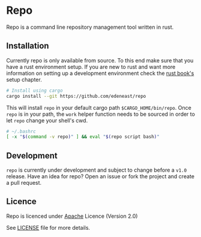 # Repo

Repo is a command line repository management tool written in rust.

## Installation

Currently repo is only available from source. To this end make sure that you have a rust environment
setup. If you are new to rust and want more information on setting up a development environment
check the [rust book's][rust-setup] setup chapter.

```bash
# Install using cargo
cargo install --git https://github.com/edeneast/repo
```

This will install `repo` in your default cargo path `$CARGO_HOME/bin/repo`. Once `repo` is in your
path, the `work` helper function needs to be sourced in order to let `repo` change your shell's cwd.

```bash
# ~/.bashrc
[ -x "$(command -v repo)" ] && eval "$(repo script bash)"
```

[rust-setup]: https://doc.rust-lang.org/book/ch01-01-installation.html


## Development

`repo` is currently under development and subject to change before a `v1.0` release. Have an idea
for repo? Open an issue or fork the project and create a pull request.

## Licence

Repo is licenced under [Apache][apache-2.0] Licence (Version 2.0)

See [LICENSE](./LICENSE) file for more details.

[apache-2.0]: https://apache.org/licenses/LICENSE-2.0

